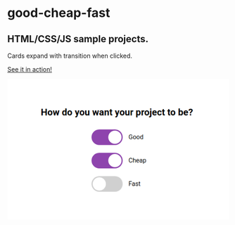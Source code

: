 # good-cheap-fast

## HTML/CSS/JS sample projects.

Cards expand with transition when clicked.

[See it in action!](https://master.d1hzfdebqhbsvb.amplifyapp.com/)

![alt text](https://github.com/devjpsmith/good-cheap-fast/blob/master/screenshot.png?raw=true)
